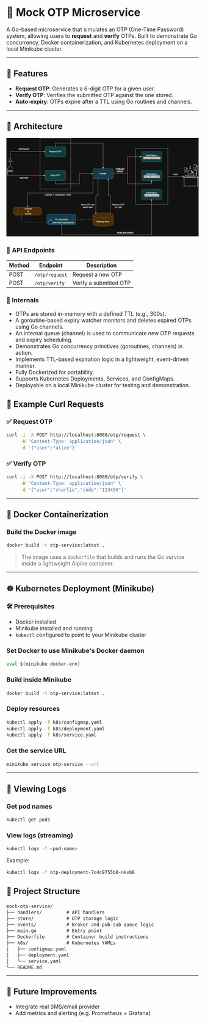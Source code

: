 
# 🧪 Mock OTP Microservice

A Go-based microservice that simulates an OTP (One-Time Password) system, allowing users to **request** and **verify** OTPs. Built to demonstrate Go concurrency, Docker containerization, and Kubernetes deployment on a local Minikube cluster.

---

## 🚀 Features

- **Request OTP**: Generates a 6-digit OTP for a given user.
- **Verify OTP**: Verifies the submitted OTP against the one stored.
- **Auto-expiry**: OTPs expire after a TTL using Go routines and channels.

---

## 🧱 Architecture

![alt text](architecture.jpg)

### 🔹 API Endpoints
| Method | Endpoint         | Description              |
|--------|------------------|--------------------------|
| POST   | `/otp/request`   | Request a new OTP        |
| POST   | `/otp/verify`    | Verify a submitted OTP   |

### 🔹 Internals

- OTPs are stored in-memory with a defined TTL (e.g., 300s).
- A goroutine-based expiry watcher monitors and deletes expired OTPs using Go channels.
- An internal queue (channel) is used to communicate new OTP requests and expiry scheduling.
- Demonstrates Go concurrency primitives (goroutines, channels) in action.
- Implements TTL-based expiration logic in a lightweight, event-driven manner.
- Fully Dockerized for portability.
- Supports Kubernetes Deployments, Services, and ConfigMaps.
- Deployable on a local Minikube cluster for testing and demonstration.

## 🧪 Example Curl Requests

### ✅ Request OTP
```bash
curl -i -X POST http://localhost:8080/otp/request \
     -H "Content-Type: application/json" \
     -d '{"user":"alice"}'
```

### ✅ Verify OTP
```bash
curl -i -X POST http://localhost:8080/otp/verify \
     -H "Content-Type: application/json" \
     -d '{"user":"charlie","code":"123456"}'
```

---

## 🐳 Docker Containerization

### Build the Docker image
```bash
docker build -t otp-service:latest .
```

> The image uses a `Dockerfile` that builds and runs the Go service inside a lightweight Alpine container.

---

## ☸️ Kubernetes Deployment (Minikube)

### 🛠️ Prerequisites
- Docker installed
- Minikube installed and running
- `kubectl` configured to point to your Minikube cluster

### Set Docker to use Minikube's Docker daemon
```bash
eval $(minikube docker-env)
```

### Build inside Minikube
```bash
docker build -t otp-service:latest .
```

### Deploy resources
```bash
kubectl apply -f k8s/configmap.yaml
kubectl apply -f k8s/deployment.yaml
kubectl apply -f k8s/service.yaml
```

### Get the service URL
```bash
minikube service otp-service --url
```

---

## 📜 Viewing Logs

### Get pod names
```bash
kubectl get pods
```

### View logs (streaming)
```bash
kubectl logs -f <pod-name>
```

Example:
```bash
kubectl logs -f otp-deployment-7c4c9755b8-nkvb6
```



## 📁 Project Structure

```
mock-otp-service/
├── handlers/         # API handlers
├── store/            # OTP storage logic
├── events/           # Broker and pub-sub queue logic
├── main.go           # Entry point
├── Dockerfile        # Container build instructions
├── k8s/              # Kubernetes YAMLs
│   ├── configmap.yaml
│   ├── deployment.yaml
│   └── service.yaml
└── README.md
```

---

## 💬 Future Improvements
- Integrate real SMS/email provider
- Add metrics and alerting (e.g. Prometheus + Grafana)